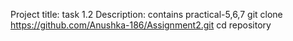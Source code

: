 Project title: task 1.2
Description: contains practical-5,6,7
git clone https://github.com/Anushka-186/Assignment2.git
cd repository

